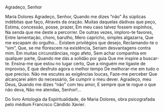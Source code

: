 Agradeço, Senhor

Maria Dolores
Agradeço, Senhor,
Quando me dizes “não”
Às súplicas indébitas que faço,
Através da oração.
Muitas daquelas dádivas que peço,
Estima, concessão, posse, prazer,
Em meu caso talvez fossem espinhos,
Na senda que me deste a percorrer.
De outras vezes, imploro-te favores,
Entre lamentação, choro, barulho,
Mero capricho, simples algazarra,
Que me escapam do orgulho...
Existem privilégios que desejo,
Reclamando-te o “sim”,
Que, se me florescem na existência,
Seriam desvantagens contra mim.
Em muitas circunstâncias, rogo afeto,
Sem achar companhia em qualquer parte,
Quando me dás a solidão por guia
Que me inspire a buscar-te.
Ensina-me que estou no lugar certo,
Que a ninguém me ligaste de improviso,
E que desfruto agora o melhor tempo
De melhorar-me em tudo o que preciso.
Não me escutes as exigências loucas,
Faze-me perceber
Que alcançarei além do necessário,
Se cumprir o meu dever.
Agradeço, meu Deus,
Quando me dizes “não” com teu amor,
E sempre que te rogue o que não deva,
Não me atendas, Senhor!...

Do livro Antologia da Espiritualidade, de Maria Dolores, obra psicografada pelo médium Francisco Cândido Xavier.
